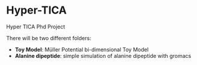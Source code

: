 # Hyper-TICA
Hyper TICA Phd Project  
  
There will be two different folders:  
-   **Toy Model**: M&uuml;ller Potential bi-dimensional Toy Model  
-   **Alanine dipeptide**: simple simulation of alanine dipeptide with gromacs
  

